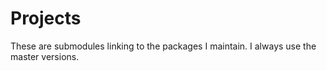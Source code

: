 # Projects

These are submodules linking to the packages I maintain.  I always use the master versions.
